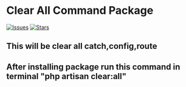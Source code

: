 # Clear All Command Package

[![Issues](https://img.shields.io/github/issues/darshanmultiqos/clearAllCommand.svg?style=flat-square)](https://github.com/darshanmultiqos/clearAllCommand/issues)
[![Stars](	https://img.shields.io/github/stars/darshanmultiqos/clearAllCommand.svg?style=flat-square)](https://github.com/darshanmultiqos/clearAllCommand/stargazers)


## This will be clear all catch,config,route

## After installing package run this command in terminal "php artisan clear:all"
